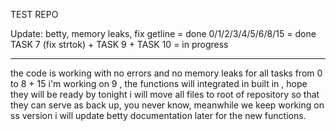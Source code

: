 TEST REPO

Update:
betty, memory leaks, fix getline = done
0/1/2/3/4/5/6/8/15 = done
TASK 7 (fix strtok) + TASK 9 + TASK 10 = in progress

--------------------------------
the code is working with no errors and no memory leaks for all tasks from 0 to 8 + 15
i'm working on 9 , the functions will integrated in built in , hope they will be ready by tonight
i will move all files to root of repository so that they can serve as back up, you never know, meanwhile we keep working on ss version
i will update betty documentation later for the new functions.

